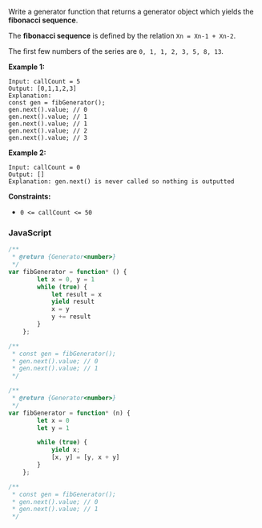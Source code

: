 Write a generator function that returns a generator object which yields the **fibonacci sequence**.

The **fibonacci sequence** is defined by the relation  `Xn = Xn-1 + Xn-2`.

The first few numbers of the series are  `0, 1, 1, 2, 3, 5, 8, 13`.

**Example 1:**

```
Input: callCount = 5
Output: [0,1,1,2,3]
Explanation:
const gen = fibGenerator();
gen.next().value; // 0
gen.next().value; // 1
gen.next().value; // 1
gen.next().value; // 2
gen.next().value; // 3
```

**Example 2:**

```
Input: callCount = 0
Output: []
Explanation: gen.next() is never called so nothing is outputted
```

**Constraints:**

- `0 <= callCount <= 50`

### JavaScript

```js
/**
 * @return {Generator<number>}
 */
var fibGenerator = function* () {
        let x = 0, y = 1
        while (true) {
            let result = x
            yield result
            x = y
            y += result
        }
    };

/**
 * const gen = fibGenerator();
 * gen.next().value; // 0
 * gen.next().value; // 1
 */
```

```js
/**
 * @return {Generator<number>}
 */
var fibGenerator = function* (n) {
        let x = 0
        let y = 1

        while (true) {
            yield x;
            [x, y] = [y, x + y]
        }
    };

/**
 * const gen = fibGenerator();
 * gen.next().value; // 0
 * gen.next().value; // 1
 */
```